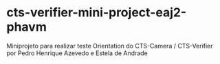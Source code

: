 # cts-verifier-mini-project-eaj2-phavm
Miniprojeto para realizar teste Orientation do CTS-Camera / CTS-Verifier por 
Pedro Henrique Azevedo e Estela de Andrade 
